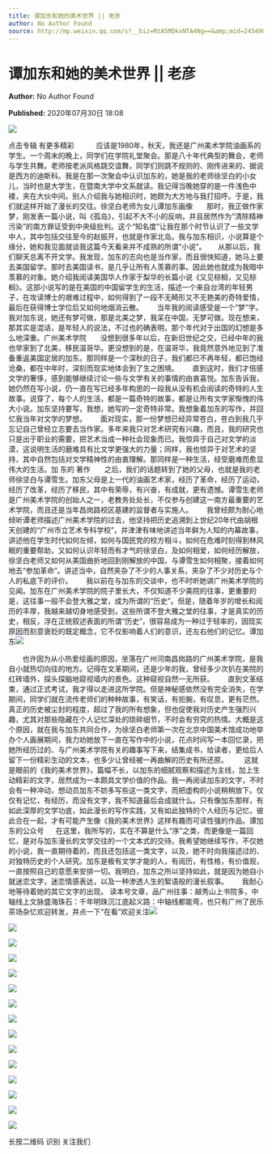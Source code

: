 ```yaml
---
title: 谭加东和她的美术世界 || 老彦
author: No Author Found
source: http://mp.weixin.qq.com/s?__biz=MzA5MDkxNTA4Ng==&amp;mid=2454909724&amp;idx=1&amp;sn=dcde51c57ccd6d80bb2c5aa0cacbd7ab&amp;chksm=87a23b7db0d5b26b97dea9bc36c3bd0910bb5cd5c9eac1690fb698c217f15283e06570b496e0&poc_token=HJ_Do2ejHyO-wNZGG8Q1S8FdPgy1YBBEob-nUEme
---
```


# 谭加东和她的美术世界 || 老彦

**Author:** No Author Found

**Published:** 2020年07月30日 18:08

![](https://mmbiz.qpic.cn/mmbiz_gif/Ljib4So7yuWiatGiapD46vqo7m44T8eaq8ibBdQ4X4vb5IjbXPz1oqBTMviaFP6jIJyQee86FMQ2piadtP4aLUjhJk5g/640?wx_fmt=gif)

点击专辑 有更多精彩           应该是1980年，秋天，我还是广州美术学院油画系的学生。一个周末的晚上，同学们在学院礼堂聚会。那是八十年代典型的舞会，老师与学生共舞。老师按老派风格跳交谊舞，同学们则跳不规则的、刚传进来的、据说是西方的迪斯科。我是在那一次聚会中认识加东的，她是我的老师徐坚白的小女儿，当时也是大学生，在暨南大学中文系就读。我记得当晚她穿的是一件浅色中褛，夹在大伙中间。别人介绍我与她相识时，她颇为大方地与我打招呼。于是，我们就这样开始了漫长的交往。徐坚白老师为女儿谭加东画像       那时，我正做作家梦，刚发表一篇小说，叫《孤岛》，引起不大不小的反响，并且居然作为“清除精神污染”的南方罪证受到中央级批判。这个“知名度”让我在那个时节认识了一些文学中人，其中包括交往至今的赵振开，也就是作家北岛。我与加东相识，小说算是个缘分，她和我见面就谈我这篇今天看来并不成熟的所谓“小说”。      从那以后，我们聊天总离不开文学。我发现，加东的志向也是当作家，而且很快知道，她马上要去美国留学。那时去美国读书，是几乎让所有人羡慕的事。因此她也就成为我暗中羡慕的对象。她介绍我阅读美国华人作家于梨华的长篇小说《又见棕榈，又见棕榈》。这部小说写的是在美国的中国留学生的生活，描述一个来自台湾的年轻男子，在攻读博士的艰难过程中，如何得到了一段不无畸形又不无艳美的奇特爱情，最后在获得博士学位后又如何地烟消云散。       当年我的阅读感受是一个“梦”字。我对加东说，她还有梦可做，那是北美之梦，我呆在中国，无梦可做。现在想来，那其实是混话，是年轻人的说法，不过也的确表明，那个年代对于出国的幻想是多么地深重。广州美术学院       没想到很多年以后，在新旧世纪之交，已经中年的我也举家到了北美，移民温哥华。更没想到的是，在温哥华，我竟然意外地见到了准备重返美国定居的加东。那同样是一个深秋的日子，我们都已不再年轻，都已饱经沧桑，都在中年时，深刻而现实地体会到了生之困境。       直到这时，我们才倍感文学的奢侈，感到能够继续讨论一些与文学有关的事情的由衷喜悦。加东告诉我，她仍然在写小说，仍一直在写已经多年构思的一段我从没有机会阅读的奇特的人生故事。说穿了，每个人的生活，都是一篇奇特的故事，都是让所有文学家惭愧的伟大小说。加东坚持要写，我想，她写的一定奇特非常。我想象着加东的写作，并回忆我当年对文学的梦想。       面对现实，那一份梦想已经异常苍白，苍白到我几乎忘记自己曾经立志要去当作家。多年来我只对艺术研究有兴趣，而且，我的研究也只是出于职业的需要，把艺术当成一种社会现象而已。我惊异于自己对文学的淡漠，这说明生活的磨难具有比文学更强大的力量；同样，我也惊异于对艺术的坚持，其中自然包括对文学精神性的由衷理解。那同样是一种生活，经受磨难而愈显伟大的生活。加 东的 著作       之后，我们的话题转到了她的父母，也就是我的老师徐坚白与谭雪生。加东父母是上一代的油画艺术家，经历了革命，经历了运动，经历了改革，经历了移民，其中有荣辱，有兴奋，有成就，更有遗憾。谭雪生老师是广州美术学院的创始人之一，老教务处处长，不仅参与创建这一南方最重要的艺术学院，而且还是当年昌岗路校区基建的监督者与实施人。       我曾经颇为耐心地倾听谭老师描述广州美术学院的过去，他坚持把历史追溯到上世纪20年代由胡根天创建的“广州市立艺术专科学校”，并津津有味地讲述当年鲜为人知的内幕故事，讲述他在学生时代如何左倾，如何与国民党的校方相斗，如何在危难时刻得到林风眠的重要帮助，又如何认识年轻而有才气的徐坚白，及如何相爱，如何经历解放，徐坚白老师又如何从美国曲折地回到刚解放的中国，与谭雪生如何相聚，接着如何地去“参加革命”。讲述当中，自然夹杂了不少的人事关系，夹杂了不少对历史与个人的私底下的评价。       我以前在与加东的交谈中，也不时听她讲广州美术学院的见闻。加东在广州美术学院的院子里长大，不仅知道不少美院的往事，更重要的是，这往事一般不会登大雅之堂，成为所谓的“历史”。但是，随着年岁的增长和阅历的丰厚，我越来越切身地感受到，这些所谓不登大雅之堂的往事，才是真实的历史，相反，浮在正统叙述表面的所谓“历史”，很容易成为一种过于轻率的，因现实原因而刻意褒贬的既定概念，它不仅影响着人们的意识，还左右他们的记忆。谭加东![](https://mmbiz.qpic.cn/mmbiz_jpg/PJWG74pLsMayvR1AyLpp1OwsWXJhmAMu6hEnyJ4hyVxh2jeFxNGwngJfdXCj1cuXFPwvvJjPH1NhDydQF15CRA/640?wx_fmt=jpeg)

       也许因为从小热爱绘画的原因，坐落在广州河南昌岗路的广州美术学院，是我自小就热切向往的地方。记得在文革期间，还是少年的我，曾经多少次扒在美院的红砖墙外，探头探脑地窥视墙内的景色。这种窥视自然一无所获。       直到文革结束，通过正式考试，我才得以走进这所学院。但是神秘感依然没有完全消失，在学期间，同学们就在流传老师们的种种故事，有笑话，有扼腕，有叹息，更有茫然。真正的历史被尘封的程度，超过了我的所有想象，但也促使我对历史产生强烈兴趣，尤其对那些隐藏在个人记忆深处的琐碎细节，不时会有穷究的热情。大概是这个原因，就在我与加东共同合作，为徐坚白老师第一次在北京中国美术馆成功地举办个人画展期间，我力劝她放下一直在写作中的小说，花点时间写一本回忆录，把她所经历过的、与广州美术学院有关的趣事写下来，结集成书，给读者，更给后人留下一份精彩生动的文本，也多少让曾经被一再曲解的历史有所还原。        这就是眼前的《我的美术世界》，篇幅不长，以加东的细腻观察和描述为主线，加上生动精彩的文字，居然成为一本颇具文学价值的作品。我一再阅读加东的文字，不时会有一种冲动，想动员加东不妨多写些这一类文字，而把虚构的小说稍稍放下。仅仅有记忆，有经历，而没有文字，我不知道最后会成就什么。只有像加东那样，有如此深厚的文学功底，如此漫长的写作实践，又有如此独特的个人经历与记忆，彼此合在一起，才有可能产生像《我的美术世界》这样有趣而可读性强的作品。谭加东的公众号      在这里，我所写的，实在不算是什么“序”之类，而更像是一篇回忆，是对与加东漫长的文学交往的一个文本式的交待。我希望她继续写作，不仅她的小说，我一直期待着的，而且还包括这一类文字，以及，她不时向我描述过的、对独特历史的个人研究。加东是极有文学才能的人，有阅历，有性格，有价值观，一直按照自己的意愿来安排一切。我明白，加东之所以坚持如此，就是因为她自小就迷恋文字，迷恋情感表达，以及一种渗透人生的絮语般的漫长叙事。       我耐心地等待着她的其它文字的出现。 读本号文章，品广州往事：越秀山上书院多，中轴线上文脉盛海珠石：千年明珠沉江底起义路：中轴线都能弯，也只有广州了民乐茶场杂忆欢迎转发，并点一下“在看”欢迎关注![](https://mmbiz.qpic.cn/mmbiz_jpg/PJWG74pLsMaLebdWL09X7OBrpk1wAiavvCO6pXRnOuLZVSdzkvMxl42b2sSsnP1iavSnhMWMtA08OyIyQicFWhUYw/640)

![](https://mmbiz.qpic.cn/mmbiz_png/Ljib4So7yuWhscwv0r45Rz0CYSZ99JxcQtNQUiaciciaeLPjUibMHjtanp9M5fOiajmuxc02cAZIZykWYA3roCgDBIEA/640?wx_fmt=png)

![](https://mmbiz.qpic.cn/mmbiz_jpg/PJWG74pLsMaLebdWL09X7OBrpk1wAiavv5umB79InIWMJcf3ZicXZqznlMWB5WuMGyZeTDCkMCMapx1fCiadJBXVA/640)

![](https://mmbiz.qpic.cn/mmbiz_png/Ljib4So7yuWhscwv0r45Rz0CYSZ99JxcQtNQUiaciciaeLPjUibMHjtanp9M5fOiajmuxc02cAZIZykWYA3roCgDBIEA/640?wx_fmt=png)

![](https://mmbiz.qpic.cn/mmbiz_jpg/PJWG74pLsMaLebdWL09X7OBrpk1wAiavvaPNEqOfibB5Wnkk2p1MJefuicXVgCMia3zcOW0e5u0feB1icmmHlaRQv5Q/640)

![](https://mmbiz.qpic.cn/mmbiz_png/Ljib4So7yuWhscwv0r45Rz0CYSZ99JxcQtNQUiaciciaeLPjUibMHjtanp9M5fOiajmuxc02cAZIZykWYA3roCgDBIEA/640?wx_fmt=png)

![](https://mmbiz.qpic.cn/mmbiz_jpg/PJWG74pLsMaLebdWL09X7OBrpk1wAiavvOicffBNnF2ErV0NmibR47p9ich5bfOHICfMkH0icfZFLCdSHCwkPyz3VlQ/640)

![](https://mmbiz.qpic.cn/mmbiz_png/Ljib4So7yuWhscwv0r45Rz0CYSZ99JxcQtNQUiaciciaeLPjUibMHjtanp9M5fOiajmuxc02cAZIZykWYA3roCgDBIEA/640?wx_fmt=png)

![](https://mmbiz.qpic.cn/mmbiz_png/Ljib4So7yuWiaJULibTHr3C8ibMFuqSUINCCenWDpTtapZ54wmdIeeYDwLSTCnSWxcYJKmS2xJwMZRazWZvACWEBLg/640?wx_fmt=png)

![](https://mmbiz.qpic.cn/mmbiz_jpg/PJWG74pLsMaLebdWL09X7OBrpk1wAiavvsJiapBseNsgZyAafsv23f9fuW6PHibsbaibuBpT4BOqGdyGRK31vdZLhQ/640)

![](https://mmbiz.qpic.cn/mmbiz_png/Ljib4So7yuWiaJULibTHr3C8ibMFuqSUINCCs3WPMX64Yv6Kpt1YglV7ONqH6G1D6sPB9Gvd1vvL00EHctKqkNIUAA/640?wx_fmt=png)

![](https://mmbiz.qpic.cn/mmbiz_png/Ljib4So7yuWhscwv0r45Rz0CYSZ99JxcQtNQUiaciciaeLPjUibMHjtanp9M5fOiajmuxc02cAZIZykWYA3roCgDBIEA/640?wx_fmt=png)

![](https://mmbiz.qpic.cn/mmbiz_gif/PJWG74pLsMayvR1AyLpp1OwsWXJhmAMusfs1pQabdPdhBk4997RJ6orCd8NJIkE6QtgAQLO9aEydzZrVqqk7ew/640?wx_fmt=gif)



![](https://mmbiz.qpic.cn/mmbiz_gif/fgnkxfGnnkS1Lbic0T0Bgibp0J1vhQJ7rCaUWCiccY1he4tZib7iaUCqhy7pzH0y3u4FVQN7whcwrajK9jicg3BgjF1Q/640?wx_fmt=gif)

![](https://mmbiz.qpic.cn/mmbiz_jpg/PJWG74pLsMaozLudXOzRblBbJLge0Cicrs08tBnq19cGoN0iacXkFnwOiaiaricDicxGzQZsSSZJMHYB9G7FUAlqCzvw/640)

长按二维码 识别 关注我们

